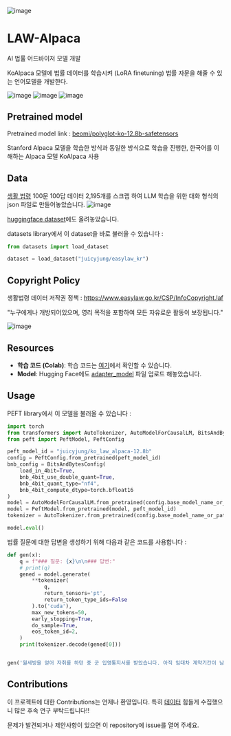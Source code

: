 ![image](https://github.com/juicyjung/LAW-Alpaca/assets/83687471/c1b4612c-7099-4cd7-8044-444f9f31c710)

# LAW-Alpaca

AI 법률 어드바이저 모델 개발

KoAlpaca 모델에 법률 데이터를 학습시켜 (LoRA finetuning) 법률 자문을 해줄 수 있는 언어모델을 개발한다.

![image](https://github.com/juicyjung/LAW-Alpaca/assets/83687471/8f6550d7-35a3-45af-98c8-1704c530368d)
![image](https://github.com/juicyjung/LAW-Alpaca/assets/83687471/3078da85-5eb0-4448-9d29-5f5baf1383bc)
![image](https://github.com/juicyjung/LAW-Alpaca/assets/83687471/9897cbdc-f995-459d-b6a7-8f8a4dcced85)



## Pretrained model
Pretrained model link : [beomi/polyglot-ko-12.8b-safetensors](https://huggingface.co/beomi/polyglot-ko-12.8b-safetensors)

Stanford Alpaca 모델을 학습한 방식과 동일한 방식으로 학습을 진행한, 한국어를 이해하는 Alpaca 모델 KoAlpaca 사용

## Data
[생활 법령](https://www.easylaw.go.kr/CSP/Main.laf) 100문 100답 데이터 2,195개를 스크랩 하여 LLM 학습을 위한 대화 형식의 json 파일로 만들어놓았습니다.
![image](https://github.com/juicyjung/LAW-Alpaca/assets/83687471/f9d81285-3a2f-445f-895e-f3f5c2ef9ee5)


[huggingface dataset](https://huggingface.co/datasets/juicyjung/easylaw_kr)에도 올려놓았습니다.

datasets library에서 이 dataset을 바로 불러올 수 있습니다 :

```python
from datasets import load_dataset

dataset = load_dataset("juicyjung/easylaw_kr")
```

## Copyright Policy

생활법령 데이터 저작권 정책 : https://www.easylaw.go.kr/CSP/InfoCopyright.laf

"누구에게나 개방되어있으며, 영리 목적을 포함하여 모든 자유로운 활동이 보장됩니다."

![image](https://github.com/juicyjung/LAW-Alpaca/assets/83687471/7704897e-4775-401c-a075-526b9c9fd211)

## Resources

- **학습 코드 (Colab)**: 학습 코드는 [여기](https://colab.research.google.com/drive/1OjyOK1JGg10QKYjEWsHchX1CiWiEH_si?usp=sharing)에서 확인할 수 있습니다.
- **Model**: Hugging Face에도 [adapter_model](https://huggingface.co/juicyjung/ko_law_alpaca-12.8b) 파일 업로드 해놓았습니다.


## Usage

PEFT library에서 이 모델을 불러올 수 있습니다 :

```python
import torch
from transformers import AutoTokenizer, AutoModelForCausalLM, BitsAndBytesConfig
from peft import PeftModel, PeftConfig

peft_model_id = "juicyjung/ko_law_alpaca-12.8b"
config = PeftConfig.from_pretrained(peft_model_id)
bnb_config = BitsAndBytesConfig(
    load_in_4bit=True,
    bnb_4bit_use_double_quant=True,
    bnb_4bit_quant_type="nf4",
    bnb_4bit_compute_dtype=torch.bfloat16
)
model = AutoModelForCausalLM.from_pretrained(config.base_model_name_or_path, quantization_config=bnb_config, device_map={"":0})
model = PeftModel.from_pretrained(model, peft_model_id)
tokenizer = AutoTokenizer.from_pretrained(config.base_model_name_or_path)

model.eval()
```

법률 질문에 대한 답변을 생성하기 위해 다음과 같은 코드를 사용합니다 :

```python
def gen(x):
    q = f"### 질문: {x}\n\n### 답변:"
    # print(q)
    gened = model.generate(
        **tokenizer(
            q, 
            return_tensors='pt', 
            return_token_type_ids=False
        ).to('cuda'), 
        max_new_tokens=50,
        early_stopping=True,
        do_sample=True,
        eos_token_id=2,
    )
    print(tokenizer.decode(gened[0]))


gen('월세방을 얻어 자취를 하던 중 군 입영통지서를 받았습니다. 아직 임대차 계약기간이 남았는데 보증금을 돌려받을 수 있을까요?')
```

## Contributions

이 프로젝트에 대한 Contributions는 언제나 환영입니다. 특히 [데이터](https://github.com/juicyjung/LAW-Alpaca/blob/main/%EC%83%9D%ED%99%9C%EB%B2%95%EB%A0%B9.json) 힘들게 수집했으니 많은 후속 연구 부탁드립니다!!

문제가 발견되거나 제안사항이 있으면 이 repository에 issue를 열어 주세요.
